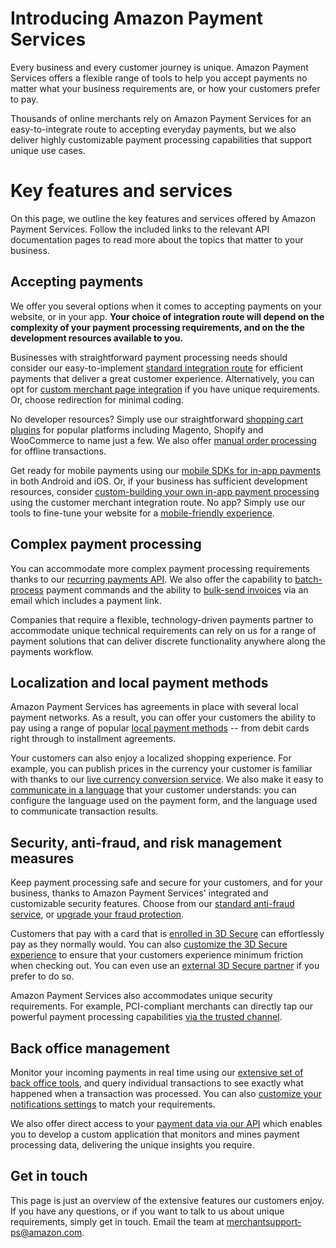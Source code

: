 Introducing Amazon Payment Services
===================================

Every business and every customer journey is unique. Amazon Payment
Services offers a flexible range of tools to help you accept payments no
matter what your business requirements are, or how your customers prefer
to pay.

Thousands of online merchants rely on Amazon Payment Services for an
easy-to-integrate route to accepting everyday payments, but we also
deliver highly customizable payment processing capabilities that support
unique use cases.

Key features and services
=========================

On this page, we outline the key features and services offered by Amazon
Payment Services. Follow the included links to the relevant API
documentation pages to read more about the topics that matter to your
business.

Accepting payments
------------------

We offer you several options when it comes to accepting payments on your
website, or in your app. **Your choice of integration route will depend
on the complexity of your payment processing requirements, and on the
the development resources available to you.**

Businesses with straightforward payment processing needs should consider
our easy-to-implement [standard integration route](22a.md) for
efficient payments that deliver a great customer experience.
Alternatively, you can opt for [custom merchant page
integration](22b.md) if you have unique requirements. Or, choose
redirection for minimal coding.

No developer resources? Simply use our straightforward [shopping cart
plugins](22d.md) for popular platforms including Magento,
Shopify and WooCommerce to name just a few. We also offer [manual order
processing](33.md) for offline transactions.

Get ready for mobile payments using our [mobile SDKs for in-app
payments](23b.md) in both Android and iOS. Or, if your business
has sufficient development resources, consider [custom-building your own
in-app payment processing](23e.md) using the customer merchant
integration route. No app? Simply use our tools to fine-tune your
website for a [mobile-friendly experience](23a.md).

Complex payment processing
--------------------------

You can accommodate more complex payment processing requirements thanks
to our [recurring payments API](32.md). We also offer the
capability to [batch-process](36.md) payment commands and the
ability to [bulk-send invoices](35.md) via an email which
includes a payment link.

Companies that require a flexible, technology-driven payments partner to
accommodate unique technical requirements can rely on us for a range of
payment solutions that can deliver discrete functionality anywhere along
the payments workflow.

Localization and local payment methods
--------------------------------------

Amazon Payment Services has agreements in place with several local
payment networks. As a result, you can offer your customers the ability
to pay using a range of popular [local payment methods](44.md)
-- from debit cards right through to installment agreements.

Your customers can also enjoy a localized shopping experience. For
example, you can publish prices in the currency your customer is
familiar with thanks to our [live currency conversion
service](42.md). We also make it easy to [communicate in a
language](41.md) that your customer understands: you can
configure the language used on the payment form, and the language used
to communicate transaction results.

Security, anti-fraud, and risk management measures
--------------------------------------------------

Keep payment processing safe and secure for your customers, and for your
business, thanks to Amazon Payment Services' integrated and customizable
security features. Choose from our [standard anti-fraud
service](52.md), or [upgrade your fraud protection](53.md).

Customers that pay with a card that is [enrolled in 3D
Secure](54a.md) can effortlessly pay as they normally would. You
can also [customize the 3D Secure experience](54b.md) to ensure
that your customers experience minimum friction when checking out. You
can even use an [external 3D Secure partner](54b.md) if you
prefer to do so.

Amazon Payment Services also accommodates unique security requirements.
For example, PCI-compliant merchants can directly tap our powerful
payment processing capabilities [via the trusted channel](37.md).

Back office management
----------------------

Monitor your incoming payments in real time using our [extensive set of
back office tools](60.md), and query individual
transactions to see exactly what happened when a
transaction was processed. You can also [customize your notifications settings](64.md) to match your requirements.

We also offer direct access to your [payment data via our API](63.md) which enables you to develop a custom application
that monitors and mines payment processing data, delivering the unique
insights you require.

Get in touch
------------

This page is just an overview of the extensive features our customers
enjoy. If you have any questions, or if you want to talk to us about
unique requirements, simply get in touch. Email the team at
<merchantsupport-ps@amazon.com>.
